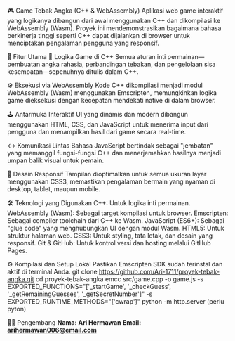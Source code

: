 🎮 Game Tebak Angka (C++ & WebAssembly)
Aplikasi web game interaktif yang logikanya dibangun dari awal menggunakan C++ dan dikompilasi ke WebAssembly (Wasm). Proyek ini mendemonstrasikan bagaimana bahasa berkinerja tinggi seperti C++ dapat dijalankan di browser untuk menciptakan pengalaman pengguna yang responsif.

🚀 Fitur Utama
🧠 Logika Game di C++ Semua aturan inti permainan—pembuatan angka rahasia, perbandingan tebakan, dan pengelolaan sisa kesempatan—sepenuhnya ditulis dalam C++.

⚙️ Eksekusi via WebAssembly Kode C++ dikompilasi menjadi modul WebAssembly (Wasm) menggunakan Emscripten, memungkinkan logika game dieksekusi dengan kecepatan mendekati native di dalam browser.

🕹️ Antarmuka Interaktif UI yang dinamis dan modern dibangun menggunakan HTML, CSS, dan JavaScript untuk menerima input dari pengguna dan menampilkan hasil dari game secara real-time.

↔️ Komunikasi Lintas Bahasa JavaScript bertindak sebagai "jembatan" yang memanggil fungsi-fungsi C++ dan menerjemahkan hasilnya menjadi umpan balik visual untuk pemain.

📱 Desain Responsif Tampilan dioptimalkan untuk semua ukuran layar menggunakan CSS3, memastikan pengalaman bermain yang nyaman di desktop, tablet, maupun mobile.

🛠️ Teknologi yang Digunakan
C++: Untuk logika inti permainan.
WebAssembly (Wasm): Sebagai target kompilasi untuk browser.
Emscripten: Sebagai compiler toolchain dari C++ ke Wasm.
JavaScript (ES6+): Sebagai "glue code" yang menghubungkan UI dengan modul Wasm.
HTML5: Untuk struktur halaman web.
CSS3: Untuk styling, tata letak, dan desain yang responsif.
Git & GitHub: Untuk kontrol versi dan hosting melalui GitHub Pages.

⚙️ Kompilasi dan Setup Lokal
Pastikan Emscripten SDK sudah terinstal dan aktif di terminal Anda.
git clone https://github.com/Ari-1711/proyek-tebak-angka.git
cd proyek-tebak-angka
emcc src/game.cpp -o game.js -s EXPORTED_FUNCTIONS="['_startGame', '_checkGuess', '_getRemainingGuesses', '_getSecretNumber']" -s EXPORTED_RUNTIME_METHODS="['cwrap']"
python -m http.server (perlu pyton)

👨‍💻 Pengembang
**Nama: Ari Hermawan**
**Email: arihermawan006@email.com**
